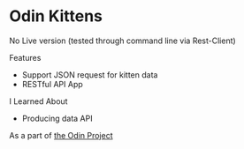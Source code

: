 # Odin Kittens

No Live version (tested through command line via Rest-Client)

Features
* Support JSON request for kitten data
* RESTful API App

I Learned About
* Producing data API

As a part of [the Odin Project](https://www.theodinproject.com/courses/ruby-on-rails/lessons/apis)


